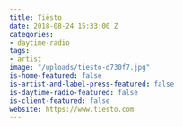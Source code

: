 ```yaml
---
title: Tiësto
date: 2018-08-24 15:33:00 Z
categories:
- daytime-radio
tags:
- artist
image: "/uploads/tiesto-d730f7.jpg"
is-home-featured: false
is-artist-and-label-press-featured: false
is-daytime-radio-featured: false
is-client-featured: false
website: https://www.tiesto.com
---
```


